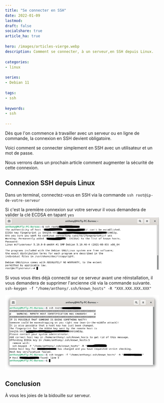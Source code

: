 ```yaml
---
title: "Se connecter en SSH"
date: 2022-01-09
lastmod: 
draft: false
socialshare: true
article_ha: true

hero: /images/articles-vierge.webp
description: Comment se connecter, à un serveur,en SSH depuis Linux.

categories:
- linux

series:
- Debian 11
  
tags:
- ssh

keywords:
- ssh
  
---
```

Dès que l'on commence à travailler avec un serveur ou en ligne de commande, la connexion en SSH devient obligatoire.

Voici comment se connecter simplement en SSH avec un utilisateur et un mot de passe.

Nous verrons dans un prochain article comment augmenter la sécurité de cette connexion.

## Connexion SSH depuis Linux
Dans un terminal, connectez-vous en SSH via la commande `ssh root@ip-de-votre-serveur`

Si c'est la première connexion sur votre serveur il vous demandera de valider la clé ECDSA en tapant `yes`
![Connexion SSH Linux](img/connexion_ssh_linux.png)

Si vous vous êtes déjà connecté sur ce serveur avant une réinstallation, il vous demandera de supprimer l'ancienne clé via la commande suivante.
`ssh-keygen -f "/home/anthony/.ssh/known_hosts" -R "XXX.XXX.XXX.XXX"`

![Erreur SSH ECDSA host key has changed](img/erreur_ssh_cle_existante.png)

## Conclusion

À vous les joies de la bidouille sur serveur.